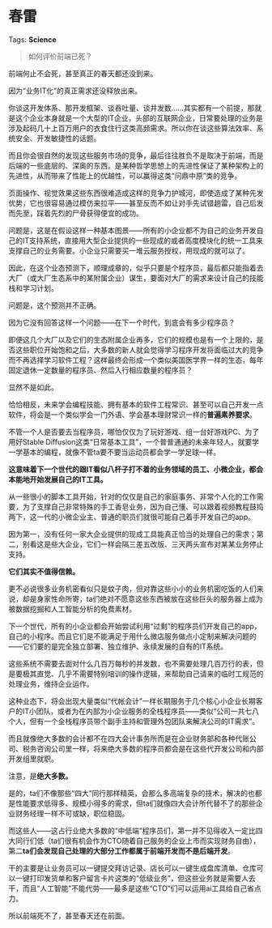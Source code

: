 # 春雷

Tags: **Science**

> 如何评价前端已死？



前端何止不会死，甚至真正的春天都还没到来。

因为“业务IT化”的真正需求还没释放出来。

你谈这开发体系、那开发框架、谈吞吐量、谈并发数……其实都有一个前提，那就是这个企业本身就是一个大型的IT企业，头部的互联网企业，日常要处理的业务是涉及起码几十上百万用户的衣食住行这类高频需求。所以你在谈这些算法效率、系统安全、开发敏捷性的话题。

而且你会很自然的发现这些服务市场的竞争，最后往往胜负不是取决于前端，而是后端的一些底层的、深奥的东西。是某种哲学思想上的先进性保证了某种架构上的先进性，从而带来了性能上的优越性，可以赢得这类“问鼎中原”类的竞争。

页面操作、视觉效果这些东西很难造成这样的竞争力护城河，即使造成了某种先发优势，它也很容易通过模仿来拉平——甚至反而不如让对手先试错趟雷，自己后发而先至，踩着先烈的尸骨获得便宜的成功。

问题是，这是在假设这样一种基本图景——所有的小企业都不为自己的业务开发自己的IT支持系统，直接用大型企业提供的一些现成的或者高度模块化的统一工具来支撑自己的业务需要。小企业只需要买一堆云服务授权，用现成的就可以了。

因此，在这个业态预测下，顺理成章的，似乎只要是个程序员，最后都只能指着去大厂（或大厂生态系中的某附属企业）谋生，要面对大厂的需求来设计自己的技能栈和学习计划。

问题是，这个预测并不正确。

因为它没有回答这样一个问题——在下一个时代，到底会有多少程序员？

即便这几个大厂以及它们的生态附属企业再多，它们的规模也是有一个上限的，是否这些职位开始饱和之后，大多数的新人就会觉得学习程序开发将面临过大的竞争而不再选择学习软件工程？这样最终会形成一个类似美国医学界一样的生态，每年固定退休一定数量的程序员、然后入行相应数量的程序员？

显然不是如此。

恰恰相反，未来学会编程技能、拥有基本的软件工程常识、甚至可以自己开发一点软件，将会是一个类似学会一门外语、学会基本理财常识一样的**普遍素养要求**。

不管一个人是否要去当程序员，哪怕仅仅为了玩好游戏、组一台好游戏PC、为了用好Stable Diffusion这类“日常基本工具”，一个普普通通的未来年轻人，就要学一学基本的编程，就像不管ta要不要当运动员都会学一学足球一样。

**这意味着下一个世代的跟IT看似八杆子打不着的业务领域的员工、小微企业，都会本能地开始发展自己的IT工具。**

从一些很小的脚本工具开始，针对的仅仅是自己的家庭事务、非常个人化的工作需要，为了支撑自己非常特殊的手工香皂业务，因为自己懂、可以跟着视频教程鼓捣两下，这一代的小微企业主、普通的职员们就很可能自己着手开发自己的app。

因为第一，没有任何一家大企业提供的现成工具能真正恰当的处理自己的需求；第二，别看这是些大企业，它们一样会隔三差五改版、三天两头宣布对某某业务停止支持。

**它们其实不值得信赖。**

更不必说很多业务机密看似只是蚊子肉，但对靠这些小小的业务机密吃饭的人们来说，却是身家性命所寄，ta们绝对不愿意这些东西被放在这些巨头的服务器上成为被数据挖掘和人工智能分析的免费素材。

下一个世代，所有的小企业都会开始尝试利用“过剩”的程序员们开发自己的app，自己的小程序。而且它们是不能满足于用什么微店服务做点小定制来解决问题的——它们要的是完全独立部署、独立维护、永续发展的自有的IT系统。

这些系统不需要去面对什么几百万每秒的并发数，也不需要处理几百万行的表，但是要极其直觉、几乎不需要特别培训的操作逻辑，来帮助自己请来的临时工规范的处理业务，维持企业运作。

这种业态下，将会出现大量类似“代帐会计”一样长期服务于几个核心小企业长期客户的IT小团队，或者为在内部为小企业服务的全栈程序员——类似“公司一共七八个人，但有一个全栈程序员带个副手主持和管理外包团队来解决公司的IT需求”。

而且就像绝大多数的会计都不在四大会计事务所而是在企业财务部和各种代账公司、税务咨询公司里一样，将来绝大多数的程序员都会是在这些代开发公司和内部开发组里就职。

注意，是**绝大多数。**

是的，ta们不像那些“四大”同行那样精英，会那么多高端复杂的技术，解决的也都是性能要求低得多、规模小得多的需求，但ta们就像四大会计所代替不了的那些企业财务经理一样不可或缺，职位稳固。

而这些人——这占行业绝大多数的“中低端”程序员们，第一并不见得收入一定比四大同行们低（ta们很有机会作为CTO随着自己服务的企业上市而实现财务自由），第二**ta们会发现自己处理的大部分工作都属于前端开发而不是后端开发**。

干的主要是让业务员可以一键提交拜访记录、店长可以一键生成盘库清单、仓库可以一键打印发货单和客户留言卡片这类的“低级业务”，但这些业务就是需要人去干，而且“人工智能”不能代劳——最多是这些“CTO”们可以运用ai工具给自己省点力。

所以前端死不了，甚至春天还在前面。



